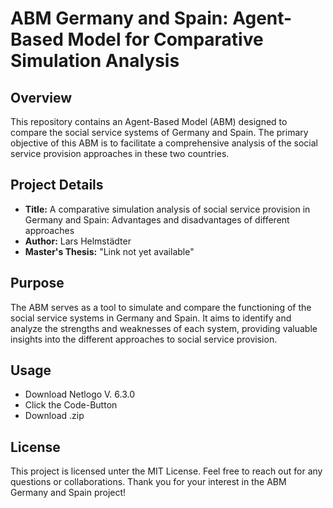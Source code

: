 # ABM Germany and Spain: Agent-Based Model for Comparative Simulation Analysis

## Overview
This repository contains an Agent-Based Model (ABM) designed to compare the social service systems of Germany and Spain. The primary objective of this ABM is to facilitate a comprehensive analysis of the social service provision approaches in these two countries.

## Project Details
- **Title:** A comparative simulation analysis of social service provision in Germany and Spain: Advantages and disadvantages of different approaches
- **Author:** Lars Helmstädter
- **Master's Thesis:** "Link not yet available"

## Purpose
The ABM serves as a tool to simulate and compare the functioning of the social service systems in Germany and Spain. It aims to identify and analyze the strengths and weaknesses of each system, providing valuable insights into the different approaches to social service provision.

## Usage
- Download Netlogo V. 6.3.0
- Click the Code-Button
- Download .zip

## License
This project is licensed unter the MIT License.
Feel free to reach out for any questions or collaborations. Thank you for your interest in the ABM Germany and Spain project!
